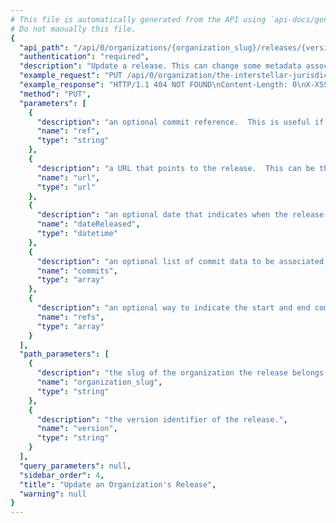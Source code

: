 ```yaml
---
# This file is automatically generated from the API using `api-docs/generate.py`
# Do not manually this file.
{
  "api_path": "/api/0/organizations/{organization_slug}/releases/{version}/", 
  "authentication": "required", 
  "description": "Update a release. This can change some metadata associated with\nthe release (the ref, url, and dates).", 
  "example_request": "PUT /api/0/organization/the-interstellar-jurisdiction/releases/3000/ HTTP/1.1\nHost: sentry.io\nAuthorization: Bearer <token>\nContent-Type: application/json\n\n{\n  \"ref\": \"deadbeef1337\", \n  \"url\": \"https://vcshub.invalid/user/project/refs/deadbeef1337\"\n}", 
  "example_response": "HTTP/1.1 404 NOT FOUND\nContent-Length: 0\nX-XSS-Protection: 1; mode=block\nContent-Language: en\nX-Content-Type-Options: nosniff\nVary: Accept-Language, Cookie\nX-Frame-Options: deny\nContent-Type: text/html; charset=utf-8", 
  "method": "PUT", 
  "parameters": [
    {
      "description": "an optional commit reference.  This is useful if a tagged version has been provided.", 
      "name": "ref", 
      "type": "string"
    }, 
    {
      "description": "a URL that points to the release.  This can be the path to an online interface to the sourcecode for instance.", 
      "name": "url", 
      "type": "url"
    }, 
    {
      "description": "an optional date that indicates when the release went live.  If not provided the current time is assumed.", 
      "name": "dateReleased", 
      "type": "datetime"
    }, 
    {
      "description": "an optional list of commit data to be associated with the release. Commits must include parameters `id` (the sha of the commit), and can optionally include `repository`, `message`, `author_name`, `author_email`, and `timestamp`.", 
      "name": "commits", 
      "type": "array"
    }, 
    {
      "description": "an optional way to indicate the start and end commits for each repository included in a release. Head commits must include parameters `repository` and `commit` (the HEAD sha). They can optionally include `previousCommit` (the sha of the HEAD of the previous release), which should be specified if this is the first time you've sent commit data.", 
      "name": "refs", 
      "type": "array"
    }
  ], 
  "path_parameters": [
    {
      "description": "the slug of the organization the release belongs to.", 
      "name": "organization_slug", 
      "type": "string"
    }, 
    {
      "description": "the version identifier of the release.", 
      "name": "version", 
      "type": "string"
    }
  ], 
  "query_parameters": null, 
  "sidebar_order": 4, 
  "title": "Update an Organization's Release", 
  "warning": null
}
---
```

